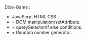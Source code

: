 Dice-Game :


- JavaScrpt HTML CSS -
- = DOM manipulation/setAttribute.
- = querySelector/if else conditions.
- = Random number generator.



